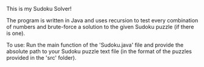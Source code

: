 This is my Sudoku Solver!

The program is written in Java and uses recursion to test every combination of numbers and brute-force a solution to the given Sudoku puzzle (if there is one).

To use: Run the main function of the 'Sudoku.java' file and provide the absolute path to your Sudoku puzzle text file (in the format of the puzzles provided in the 'src' folder).
